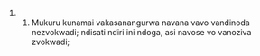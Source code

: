 <ol>
  <li>
    <ol>
      <li>Mukuru kunamai vakasanangurwa navana vavo vandinoda nezvokwadi; ndisati ndiri ini ndoga, asi navose vo vanoziva zvokwadi;</li>
    </ol>
  </li>
</ol>